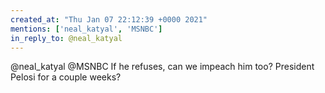 ```yaml
---
created_at: "Thu Jan 07 22:12:39 +0000 2021"
mentions: ['neal_katyal', 'MSNBC']
in_reply_to: @neal_katyal
---
```


@neal_katyal @MSNBC If he refuses, can we impeach him too? President Pelosi for a couple weeks?